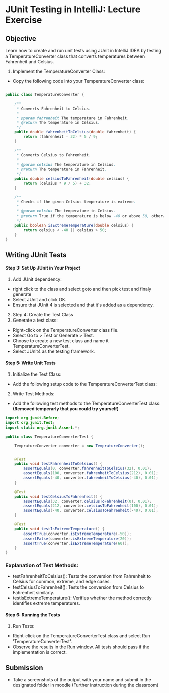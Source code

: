 # JUnit Testing in IntelliJ: Lecture Exercise
## Objective
Learn how to create and run unit tests using JUnit in IntelliJ IDEA by testing a TemperatureConverter class that converts temperatures between Fahrenheit and Celsius.


1. Implement the TemperatureConverter Class:

- Copy the following code into your TemperatureConverter class:
```java

public class TemperatureConverter {

    /**
     * Converts Fahrenheit to Celsius.
     *
     * @param fahrenheit The temperature in Fahrenheit.
     * @return The temperature in Celsius.
     */
    public double fahrenheitToCelsius(double fahrenheit) {
        return (fahrenheit - 32) * 5 / 9;
    }

    /**
     * Converts Celsius to Fahrenheit.
     *
     * @param celsius The temperature in Celsius.
     * @return The temperature in Fahrenheit.
     */
    public double celsiusToFahrenheit(double celsius) {
        return (celsius * 9 / 5) + 32;
    }

    /**
     * Checks if the given Celsius temperature is extreme.
     *
     * @param celsius The temperature in Celsius.
     * @return True if the temperature is below -40 or above 50, otherwise false.
     */
    public boolean isExtremeTemperature(double celsius) {
        return celsius < -40 || celsius > 50;
    }
}

```
## Writing JUnit Tests
#### Step 3: Set Up JUnit in Your Project
1. Add JUnit dependency:
- right click to the class and select goto and then pick test and finaly generate
- Select JUnit and click OK.
- Ensure that JUnit 4 is selected and that it's added as a dependency.
2. Step 4: Create the Test Class
1. Generate a test class:
- Right-click on the TemperatureConverter class file.
- Select Go to > Test or Generate > Test.
- Choose to create a new test class and name it TemperatureConverterTest.
- Select JUnit4 as the testing framework.
#### Step 5: Write Unit Tests
1. Initialize the Test Class:

- Add the following setup code to the TemperatureConverterTest class:

2. Write Test Methods:

- Add the following test methods to the TemperatureConverterTest class: **(Removed temperarly that you could try yourself)**

```java
import org.junit.Before;
import org.junit.Test;
import static org.junit.Assert.*;

public class TemperatureConverterTest {

    TempratureConverter converter = new TempratureConverter();


    @Test
    public void testFahrenheitToCelsius() {
        assertEquals(0, converter.fahrenheitToCelsius(32), 0.01);
        assertEquals(100, converter.fahrenheitToCelsius(212), 0.01);
        assertEquals(-40, converter.fahrenheitToCelsius(-40), 0.01);
    }

    @Test
    public void testCelsiusToFahrenheit() {
        assertEquals(32, converter.celsiusToFahrenheit(0), 0.01);
        assertEquals(212, converter.celsiusToFahrenheit(100), 0.01);
        assertEquals(-40, converter.celsiusToFahrenheit(-40), 0.01);
    }

    @Test
    public void testIsExtremeTemperature() {
        assertTrue(converter.isExtremeTemperature(-50));
        assertFalse(converter.isExtremeTemperature(20));
        assertTrue(converter.isExtremeTemperature(60));
    }
}

```
### Explanation of Test Methods:

- testFahrenheitToCelsius(): Tests the conversion from Fahrenheit to Celsius for common, extreme, and edge cases.
- testCelsiusToFahrenheit(): Tests the conversion from Celsius to Fahrenheit similarly.
- testIsExtremeTemperature(): Verifies whether the method correctly identifies extreme temperatures.
#### Step 6: Running the Tests
1. Run Tests:
- Right-click on the TemperatureConverterTest class and select Run 'TemperatureConverterTest'.
- Observe the results in the Run window. All tests should pass if the implementation is correct.

## Submission

- Take a screenshots of the output with your name and submit in the designated folder in moodle (Further instruction during the classroom)
